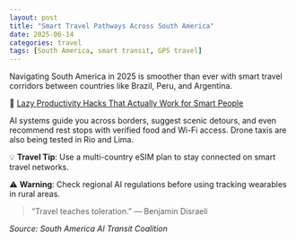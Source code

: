 ```yaml
---
layout: post
title: "Smart Travel Pathways Across South America"
date: 2025-06-14
categories: travel
tags: [South America, smart transit, GPS travel]
---
```


Navigating South America in 2025 is smoother than ever with smart travel corridors between countries like Brazil, Peru, and Argentina.

🔗 [Lazy Productivity Hacks That Actually Work for Smart People](https://www.smartsolvetips.com/lazy-productivity-hacks-for-smart-people/)

AI systems guide you across borders, suggest scenic detours, and even recommend rest stops with verified food and Wi-Fi access. Drone taxis are also being tested in Rio and Lima.

💡 **Travel Tip**: Use a multi-country eSIM plan to stay connected on smart travel networks.

⚠️ **Warning**: Check regional AI regulations before using tracking wearables in rural areas.

> “Travel teaches toleration.” — Benjamin Disraeli

*Source: South America AI Transit Coalition*
